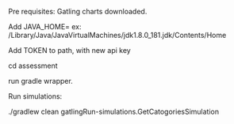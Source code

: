 Pre requisites: Gatling charts downloaded.

Add JAVA_HOME=<jdkhome>
ex: /Library/Java/JavaVirtualMachines/jdk1.8.0_181.jdk/Contents/Home 
  
Add TOKEN to path, with new api key

cd assessment

run gradle wrapper.

Run simulations:

./gradlew clean gatlingRun-simulations.GetCatogoriesSimulation

